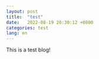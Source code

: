 ```yaml
---
layout: post
title:  "test"
date:   2022-08-19 20:30:12 +0800
categories: test
lang: en
---
```


This is a test blog!
